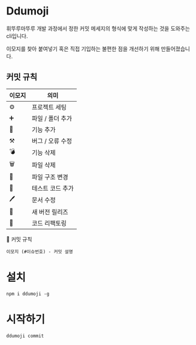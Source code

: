 # Ddumoji
휘뚜루마뚜루 개발 과정에서 정한 커밋 메세지의 형식에 맞게 작성하는 것을 도와주는 cli입니다.

이모지를 찾아 붙여넣기 혹은 직접 기입하는 불편한 점을 개선하기 위해 만들어졌습니다.

## 커밋 규칙

| 이모지 | 의미 |
| --- | --- |
| ⚙️ | 프로젝트 세팅 |
| ➕ | 파일 / 폴더 추가 |
| 🔌 | 기능 추가 |
| ⚒️ | 버그 / 오류 수정 |
| 💣  | 기능 삭제 |
| 🗑️ | 파일 삭제 |
| 📁 | 파일 구조 변경 |
| 🧪 | 테스트 코드 추가 |
| 🖊️ | 문서 수정 |
| 🎉 | 새 버전 릴리즈 |
| 🔧 | 코드 리팩토링 |

🧐 커밋 규칙
````aside
이모지 (#이슈번호) - 커밋 설명
````
# 설치
```
npm i ddumoji -g
```

# 시작하기
```
ddumoji commit
```
